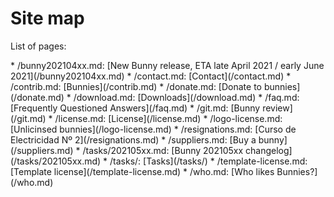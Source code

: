 # Site map

List of pages:


<div class='sitemap'>
* /bunny202104xx.md: [New Bunny release, ETA late April 2021 / early June 2021](/bunny202104xx.md)
* /contact.md: [Contact](/contact.md)
* /contrib.md: [Bunnies](/contrib.md)
* /donate.md: [Donate to bunnies](/donate.md)
* /download.md: [Downloads](/download.md)
* /faq.md: [Frequently Questioned Answers](/faq.md)
* /git.md: [Bunny review](/git.md)
* /license.md: [License](/license.md)
* /logo-license.md: [Unlicinsed bunnies](/logo-license.md)
* /resignations.md: [Curso de Electricidad Nº 2](/resignations.md)
* /suppliers.md: [Buy a bunny](/suppliers.md)
* /tasks/202105xx.md: [Bunny 202105xx changelog](/tasks/202105xx.md)
* /tasks/: [Tasks](/tasks/)
* /template-license.md: [Template license](/template-license.md)
* /who.md: [Who likes Bunnies?](/who.md)
</div>

